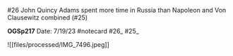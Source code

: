 #26
John Quincy Adams spent more time in
Russia
than Napoleon and Von Clausewitz
combined
(#25)


**OGSp217** 
Date: 7/19/23
 #notecard
 #26_ 
 #25_ 

![[files/processed/IMG_7496.jpeg]]